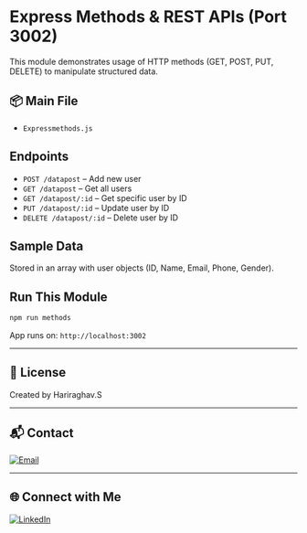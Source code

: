 # Express Methods & REST APIs (Port 3002)

This module demonstrates usage of HTTP methods (GET, POST, PUT, DELETE) to manipulate structured data.

## 📦 Main File
- `Expressmethods.js`

## Endpoints
- `POST /datapost` – Add new user
- `GET /datapost` – Get all users
- `GET /datapost/:id` – Get specific user by ID
- `PUT /datapost/:id` – Update user by ID
- `DELETE /datapost/:id` – Delete user by ID

## Sample Data
Stored in an array with user objects (ID, Name, Email, Phone, Gender).

## Run This Module
```bash
npm run methods
```
App runs on: `http://localhost:3002`

---

## 📩 License

Created by Hariraghav.S

---

## 📬 Contact

[![Email](https://img.shields.io/badge/email-hariraghava21s@gmail.com-blue?style=flat&logo=gmail)](mailto:hariraghava21s@gmail.com)

---

## 🌐 Connect with Me

[![LinkedIn](https://img.shields.io/badge/LinkedIn-Hariraghav.S-blue?style=flat&logo=linkedin)](https://www.linkedin.com/in/hariraghav962003/)